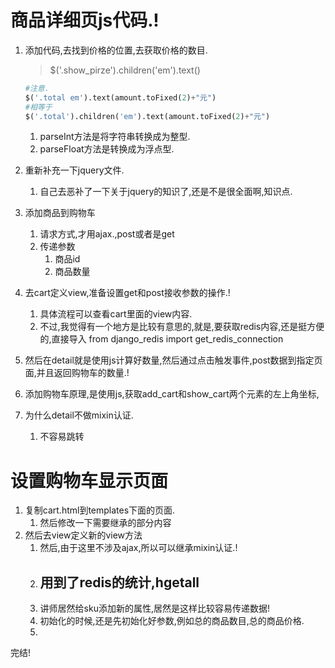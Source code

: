 # 商品详细页js代码.!
1. 添加代码,去找到价格的位置,去获取价格的数目.
    > $('.show_pirze').children('em').text()
    ```python
    #注意.
    $('.total em').text(amount.toFixed(2)+"元")
    #相等于
    $('.total').children('em').text(amount.toFixed(2)+"元")
    ```
    1. parseInt方法是将字符串转换成为整型.
    2. parseFloat方法是转换成为浮点型.
2. 重新补充一下jquery文件.
    1. 自己去恶补了一下关于jquery的知识了,还是不是很全面啊,知识点.
3. 添加商品到购物车
    1. 请求方式,才用ajax.,post或者是get
    2. 传递参数
        1. 商品id
        2. 商品数量

4. 去cart定义view,准备设置get和post接收参数的操作.!
    1. 具体流程可以查看cart里面的view内容.
    2. 不过,我觉得有一个地方是比较有意思的,就是,要获取redis内容,还是挺方便的,直接导入 from django_redis import get_redis_connection
5. 然后在detail就是使用js计算好数量,然后通过点击触发事件,post数据到指定页面,并且返回购物车的数量.!
6. 添加购物车原理,是使用js,获取add_cart和show_cart两个元素的左上角坐标,
7. 为什么detail不做mixin认证.
    1. 不容易跳转


# 设置购物车显示页面
1. 复制cart.html到templates下面的页面.
    1. 然后修改一下需要继承的部分内容
2. 然后去view定义新的view方法
    1. 然后,由于这里不涉及ajax,所以可以继承mixin认证.!
    2. ## 用到了redis的统计,hgetall
    3. 讲师居然给sku添加新的属性,居然是这样比较容易传递数据!
    4. 初始化的时候,还是先初始化好参数,例如总的商品数目,总的商品价格.
    5. 

完结!

